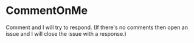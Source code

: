 # CommentOnMe
Comment and I will try to respond. (If there's no comments then open an issue and I will close the issue with a response.)
